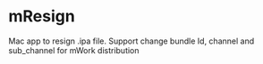# mResign
Mac app to resign .ipa file. Support change bundle Id, channel and sub_channel for mWork distribution
